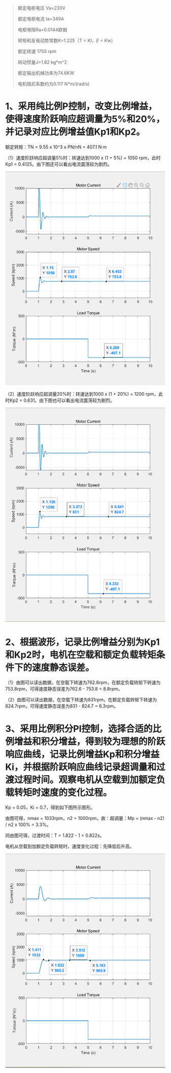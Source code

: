> 额定电枢电压 Va=230V
> 
> 额定电枢电流 Ia=349A
> 
> 电枢电阻Ra=0.0144欧姆
> 
> 转矩和反电动势常数K=1.225（T = K*I，E = K*w）
> 
> 额定转速 1750 rpm
> 
> 转动惯量J=1.82 kg*m^2
> 
> 额定输出机械功率为74.6KW
> 
> 电机阻尼系数约为0.117 N*m/(rad/s)


# 1、采用纯比例P控制，改变比例增益，使得速度阶跃响应超调量为5%和20%，并记录对应比例增益值Kp1和Kp2。 #
额定转矩：TN = 9.55 x 10^3 x PN/nN = 407.1 N·m

（1）速度阶跃响应超调量5%时：转速达到1000 x (1 + 5%) = 1050 rpm，此时Kp1 = 0.4125。由下图还可以看出电流震荡较为剧烈。

![](1_1.png)

（2）速度阶跃响应超调量20%时：转速达到1000 x (1 + 20%) = 1200 rpm，此时Kp2 = 0.631。由下图也可以看出电流震荡较为剧烈。

![](1_2.png)

# 2、根据波形，记录比例增益分别为Kp1和Kp2时，电机在空载和额定负载转矩条件下的速度静态误差。 #


（1）由图可以读出数据，在空载下转速为762.6rpm，在额定负载转矩下转速为753.8rpm，可得速度静态误差为762.6 - 753.8 = 8.8rpm。

（2）由图可以读出数据，在空载下转速为831rpm，在额定负载转矩下转速为824.7rpm，可得速度静态误差为831 - 824.7 = 6.3rpm。 

# 3、采用比例积分PI控制，选择合适的比例增益和积分增益，得到较为理想的阶跃响应曲线，记录比例增益Kp和积分增益Ki，并根据阶跃响应曲线记录超调量和过渡过程时间。观察电机从空载到加额定负载转矩时速度的变化过程。 #
Kp = 0.05，Ki = 0.7，得到如下图所示图形。

由图可得，nmax = 1033rpm，n2 = 1000rpm，故：超调量：Mp = (nmax - n2) / n2 x 100% = 3.3%。

同由图可得，过渡时间：T = 1.822 - 1 = 0.822s。

电机从空载到加额定负载转矩时，速度变化过程：先降低后升高。

![](3.png)
